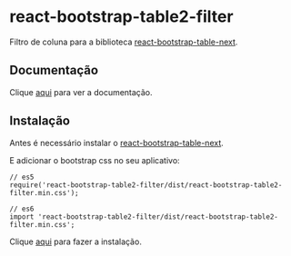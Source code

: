 # react-bootstrap-table2-filter

Filtro de coluna para a biblioteca [react-bootstrap-table-next](react-bootstrap-table-next.md).

## Documentação

Clique [aqui](https://github.com/react-bootstrap-table/react-bootstrap-table2) para ver a documentação.

## Instalação

Antes é necessário instalar o [react-bootstrap-table-next](react-bootstrap-table-next.md).

E adicionar o bootstrap css no seu aplicativo:

```
// es5 
require('react-bootstrap-table2-filter/dist/react-bootstrap-table2-filter.min.css');
 
// es6
import 'react-bootstrap-table2-filter/dist/react-bootstrap-table2-filter.min.css';
```

Clique [aqui](https://www.npmjs.com/package/react-bootstrap-table2-filter) para fazer a instalação.